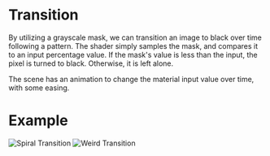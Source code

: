 # Transition

By utilizing a grayscale mask, we can transition an image to black over time following a pattern.
The shader simply samples the mask, and compares it to an input percentage value.
If the mask's value is less than the input, the pixel is turned to black. Otherwise, it is left alone.

The scene has an animation to change the material input value over time, with some easing.

# Example
![Spiral Transition](https://github.com/DevinPentecost/practice-shaders/blob/master/transition/spiral_transition.gif "Spiral transition")
![Weird Transition](https://github.com/DevinPentecost/practice-shaders/blob/master/transition/spiral_transition.gif "Pattern that is seperated into multiple segments")

